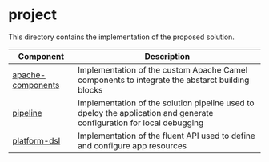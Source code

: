# project

This directory contains the implementation of the proposed solution.

| Component | Description |
| --------- | ----------- |
| [apache-components](https://github.com/rovati/agnostic-serverless/tree/main/project/apache-components) | Implementation of the custom Apache Camel components to integrate the abstarct building blocks |
| [pipeline](https://github.com/rovati/agnostic-serverless/tree/main/project/pipeline) | Implementation of the solution pipeline used to dpeloy the application and generate configuration for local debugging |
| [platform-dsl](https://github.com/rovati/agnostic-serverless/tree/main/project/platform-dsl) | Implementation of the fluent API used to define and configure app resources |
